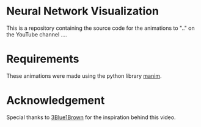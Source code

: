# Neural Network Visualization
This is a repository containing the source code for the animations to ".." on the YouTube channel ....

# Requirements
These animations were made using the python library [manim](https://docs.manim.community/en/v0.2.0/). 

# Acknowledgement
Special thanks to [3Blue1Brown](https://www.youtube.com/channel/UCYO_jab_esuFRV4b17AJtAw) for the inspiration behind this video.
